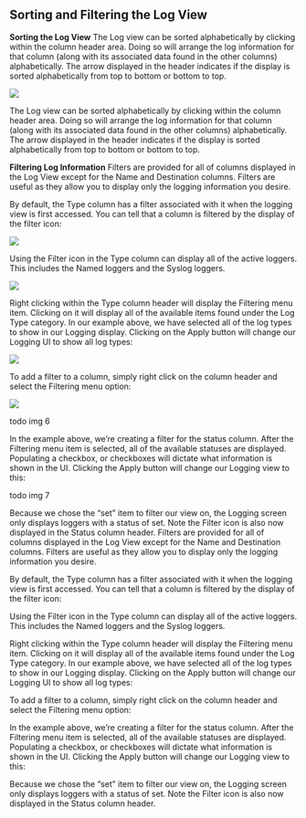 ## Sorting and Filtering the Log View

**Sorting the Log View**
The Log view can be sorted alphabetically by clicking within the column header area. Doing so will arrange the log information for that column (along with its associated data found in the other columns) alphabetically. The arrow displayed in the header indicates if the display is sorted alphabetically from top to bottom or bottom to top.

<img src="images/16_3-01.png"/>


The Log view can be sorted alphabetically by clicking within the column header area. Doing so will arrange the log information for that column (along with its associated data found in the other columns) alphabetically. The arrow displayed in the header indicates if the display is sorted alphabetically from top to bottom or bottom to top.



**Filtering Log Information**
Filters are provided for all of columns displayed in the Log View except for the Name and Destination columns. Filters are useful as they allow you to display only the logging information you desire.

By default, the Type column has a filter associated with it when the logging view is first accessed. You can tell that a column is filtered by the display of the filter icon:

<img src="images/16_3-02.png"/>


Using the Filter icon in the Type column can display all of the active loggers. This includes the Named loggers and the Syslog loggers. 

<img src="images/16_3-03.png"/>



Right clicking within the Type column header will display the Filtering menu item. Clicking on it will display all of the available items found under the Log Type category. In our example above, we have selected all of the log types to show in our Logging display. Clicking on the Apply button will change our Logging UI to show all log types:

<img src="images/16_3-04.png"/>
 
To add a filter to a column, simply right click on the column header and select the Filtering menu option:

<img src="images/16_3-05.png"/>

todo img 6


In the example above, we’re creating a filter for the status column. After the Filtering menu item is selected, all of the available statuses are displayed. Populating a checkbox, or checkboxes will dictate what information is shown in the UI. Clicking the Apply button will change our Logging view to this:

todo img 7


Because we chose the “set” item to filter our view on, the Logging screen only displays loggers with a status of set. Note the Filter icon is also now displayed in the Status column header.
Filters are provided for all of columns displayed in the Log View except for the Name and Destination columns. Filters are useful as they allow you to display only the logging information you desire.

By default, the Type column has a filter associated with it when the logging view is first accessed. You can tell that a column is filtered by the display of the filter icon:



Using the Filter icon in the Type column can display all of the active loggers. This includes the Named loggers and the Syslog loggers. 



Right clicking within the Type column header will display the Filtering menu item. Clicking on it will display all of the available items found under the Log Type category. In our example above, we have selected all of the log types to show in our Logging display. Clicking on the Apply button will change our Logging UI to show all log types:

 


To add a filter to a column, simply right click on the column header and select the Filtering menu option:




In the example above, we’re creating a filter for the status column. After the Filtering menu item is selected, all of the available statuses are displayed. Populating a checkbox, or checkboxes will dictate what information is shown in the UI. Clicking the Apply button will change our Logging view to this:




Because we chose the “set” item to filter our view on, the Logging screen only displays loggers with a status of set. Note the Filter icon is also now displayed in the Status column header.

